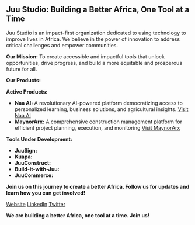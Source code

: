 ## Juu Studio: Building a Better Africa, One Tool at a Time

Juu Studio is an impact-first organization dedicated to using technology to improve lives in Africa. We believe in the power of innovation to address critical challenges and empower communities. 

**Our Mission:** To create accessible and impactful tools that unlock opportunities, drive progress, and build a more equitable and prosperous future for all.

**Our Products:**

**Active Products:**

* **Naa AI:**  A revolutionary AI-powered platform democratizing access to personalized learning, business solutions, and agricultural insights. [Visit Naa AI](https://hellonaa.com)
* **MaynorArx:** A comprehensive construction management platform for efficient project planning, execution, and monitoring [Visit MaynorArx](https://maynorarx.com)

**Tools Under Development:**

* **JuuSign:**  
* **Kuapa:**
* **JuuConstruct:** 
* **Build-it-with-Juu:** 
* **JuuCommerce:** 

**Join us on this journey to create a better Africa. Follow us for updates and learn how you can get involved!**

[Website](https://juustudio.com)
[LinkedIn](https://www.linkedin.com/company/juustudio)
[Twitter](https://twitter.com/JuuStudio)

**We are building a better Africa, one tool at a time. Join us!** 
